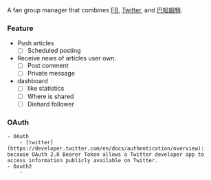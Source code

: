 A fan group manager that combines [FB](https://www.facebook.com/), [Twitter](https://twitter.com/), and [巴哈姆特](https://www.gamer.com.tw/).

### Feature
 - Push articles
    - [ ] Scheduled posting
 - Receive news of articles user own.
    - [ ] Post comment
    - [ ] Private message
 - dashboard
    - [ ] like statistics
    - [ ] Where is shared
    - [ ] Diehard follower

### OAuth
    - OAuth
        - [twitter](https://developer.twitter.com/en/docs/authentication/overview): because OAuth 2.0 Bearer Token allows a Twitter developer app to access information publicly available on Twitter.
    - Oauth2
        -
